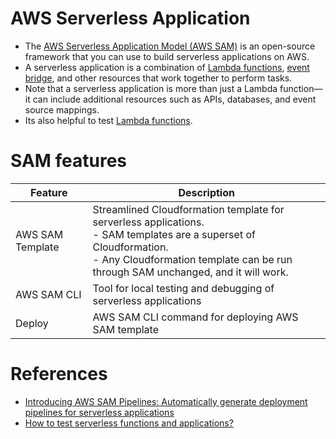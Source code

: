 # AWS Serverless Application
- The [AWS Serverless Application Model (AWS SAM)](https://docs.aws.amazon.com/serverless-application-model/latest/developerguide/what-is-sam.html) is an open-source framework that you can use to build serverless applications on AWS.
- A serverless application is a combination of [Lambda functions](../2_Compute/AWSLambda/Readme.md), [event bridge](../4_MessageBrokers/AmazonEventBridge/Readme.md), and other resources that work together to perform tasks.
- Note that a serverless application is more than just a Lambda function—it can include additional resources such as APIs, databases, and event source mappings.
- Its also helpful to test [Lambda functions](../2_Compute/AWSLambda/Readme.md).

# SAM features

| Feature          | Description                                                                                                                                                                                                   |
|------------------|---------------------------------------------------------------------------------------------------------------------------------------------------------------------------------------------------------------|
| AWS SAM Template | Streamlined Cloudformation template for serverless applications.<br/>- SAM templates are a superset of Cloudformation. <br/>- Any Cloudformation template can be run through SAM unchanged, and it will work. |
| AWS SAM CLI      | Tool for local testing and debugging of serverless applications                                                                                                                                               |
| Deploy           | AWS SAM CLI command for deploying AWS SAM template                                                                                                                                                            |

# References
- [Introducing AWS SAM Pipelines: Automatically generate deployment pipelines for serverless applications](https://aws.amazon.com/blogs/compute/introducing-aws-sam-pipelines-automatically-generate-deployment-pipelines-for-serverless-applications/)
- [How to test serverless functions and applications?](https://docs.aws.amazon.com/lambda/latest/dg/testing-guide.html)